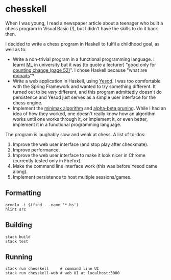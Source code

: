 # chesskell

When I was young, I read a newspaper article about a teenager who built
a chess program in Visual Basic (!), but I didn't have the skills to do
it back then.

I decided to write a chess program in Haskell to fulfil a childhood
goal, as well as to:

- Write a non-trivial program in a functional programming language.
  I learnt [ML](https://en.wikipedia.org/wiki/ML_(programming_language))
  in university but it was (to quote a lecturer) "good only for
  [counting change (page 52)](https://www.cl.cam.ac.uk/teaching/1213/FoundsCS/fcs-notes.pdf)".
  I chose Haskell because "what are [monads](https://en.wikipedia.org/wiki/Monad_(functional_programming))"?
- Write a web application in Haskell, using [Yesod](https://www.yesodweb.com/).
  I was too comfortable with the Spring Framework and wanted to try
  something different. It turned out to be _very_ different, and this
  program admittedly doesn't do persistence and Yesod just serves as a
  simple user interface for the chess engine.
- Implement the [minimax algorithm](https://en.wikipedia.org/wiki/Minimax)
  and [alpha-beta pruning](https://en.wikipedia.org/wiki/Alpha%E2%80%93beta_pruning).
  While I had an idea of how they worked, one doesn't really know how
  an algorithm works until one works through it, or implement it, or
  even better, implement it in a functional programming language.
  
The program is laughably slow and weak at chess. A list of to-dos:

1. Improve the web user interface (and stop play after checkmate).
2. Improve performance.
3. Improve the web user interface to make it look nicer in Chrome
   (currently tested only in Firefox).
4. Make the command line interface work (this was before Yesod came
   along).
5. Implement persistence to host multiple sessions/games.

## Formatting

```
ormolu -i $(find . -name '*.hs')
hlint src
```

## Building

```
stack build
stack test
```

## Running

```
stack run chesskell     # command line UI
stack run chesskell-web # web UI at localhost:3000
```
